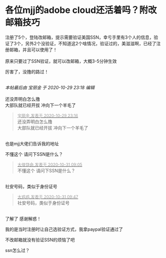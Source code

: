 # 各位mjj的adobe cloud还活着吗？附改邮箱技巧


注册了5个，登陆改邮箱，提示需要验证美国SSN，幸亏手里有3个人的信息，验证了3个，另外2个没验证，不知道这2个啥情况，验证过的，美滋滋啊，已经了注册邮箱，并且可以使用了！<br />
<br />
原来只要过了SSN验证，就可以改邮箱，大概3-5分钟生效

厉害了，没撸的路过！<br />
<br />
<img src="static/image/smiley/default/time.gif" smilieid="15" border="0" alt="" /><img src="static/image/smiley/default/time.gif" smilieid="15" border="0" alt="" /><img src="static/image/smiley/default/time.gif" smilieid="15" border="0" alt="" />

<i class="pstatus"> 本帖最后由 宝丽金 于 2020-10-29 23:18 编辑 </i><br />
<br />
还没弄明白怎么撸<br />
大部队就已经开拔 冲向下一个羊毛了 <br />


<div class="quote"><blockquote><font size="2"><a href="https://www.hostloc.com/forum.php?mod=redirect&amp;goto=findpost&amp;pid=9372639&amp;ptid=760023" target="_blank"><font color="#999999">宝丽金 发表于 2020-10-29 23:16</font></a></font><br />
还没弄明白怎么撸<br />
大部队就已经开拔 冲向下一个羊毛了</blockquote></div><br />
也是mjj大佬们告诉我的地址

不懂这个 请问下SSN是什么？

<div class="quote"><blockquote><font size="2"><a href="https://www.hostloc.com/forum.php?mod=redirect&amp;goto=findpost&amp;pid=9379380&amp;ptid=760023" target="_blank"><font color="#999999">大侠饶命 发表于 2020-10-31 09:05</font></a></font><br />
不懂这个 请问下SSN是什么？</blockquote></div><br />
社安号码，类似于身份证号

<div class="quote"><blockquote><font size="2"><a href="https://www.hostloc.com/forum.php?mod=redirect&amp;goto=findpost&amp;pid=9379495&amp;ptid=760023" target="_blank"><font color="#999999">大鸡鸡 发表于 2020-10-31 09:47</font></a></font><br />
社安号码，类似于身份证号</blockquote></div><br />
了解了 感谢解惑！

我的是当时注册时让自己选验证方式，我拿paypal验证通过了

不改邮箱就没有验证SSN的烦恼了吧

ssn怎么过？
